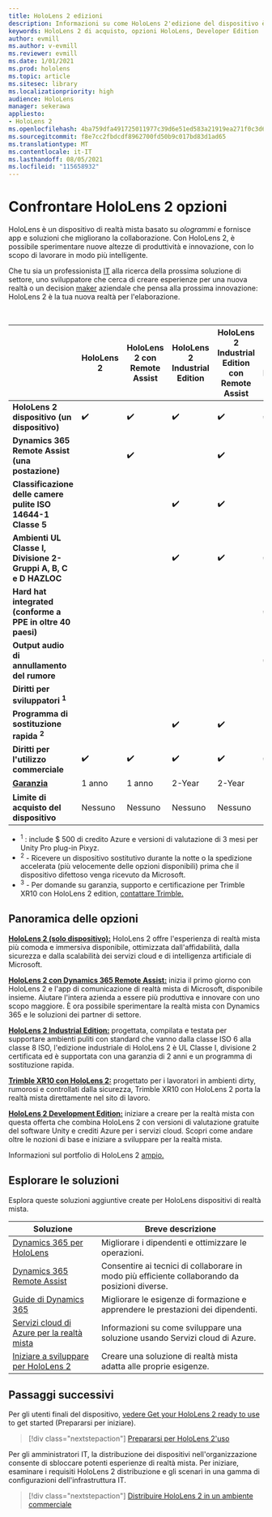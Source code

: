 ```yaml
---
title: HoloLens 2 edizioni
description: Informazioni su come HoloLens 2'edizione del dispositivo è la stessa o diversa e come procedere dopo aver selezionato una delle proprie.
keywords: HoloLens 2 di acquisto, opzioni HoloLens, Developer Edition
author: evmill
ms.author: v-evmill
ms.reviewer: evmill
ms.date: 1/01/2021
ms.prod: hololens
ms.topic: article
ms.sitesec: library
ms.localizationpriority: high
audience: HoloLens
manager: sekerawa
appliesto:
- HoloLens 2
ms.openlocfilehash: 4ba759dfa491725011977c39d6e51ed583a21919ea271f0c3d6482c0847938fb
ms.sourcegitcommit: f8e7cc2fbdcdf8962700fd50b9c017bd83d1ad65
ms.translationtype: MT
ms.contentlocale: it-IT
ms.lasthandoff: 08/05/2021
ms.locfileid: "115658932"
---
```

# <a name="compare-hololens-2-options"></a>Confrontare HoloLens 2 opzioni

HoloLens è un dispositivo di realtà mista basato su *ologrammi* e fornisce app e soluzioni che migliorano la collaborazione. Con HoloLens 2, è possibile sperimentare nuove altezze di produttività e innovazione, con lo scopo di lavorare in modo più intelligente.

Che tu sia un professionista [IT](https://www.microsoft.com/hololens/apps) alla [](https://www.microsoft.com/hololens/developers) ricerca della prossima soluzione di settore, uno sviluppatore che cerca di creare esperienze per una nuova realtà o un decision [maker](https://www.microsoft.com/hololens/apps) aziendale che pensa alla prossima innovazione: HoloLens 2 è la tua nuova realtà per l'elaborazione.

<br>

|                                                      | HoloLens 2 | HoloLens 2 con Remote Assist | HoloLens 2 Industrial Edition | HoloLens 2 Industrial Edition con Remote Assist | Trimble XR10 with HoloLens 2 | HoloLens 2 Development Edition |
|------------------------------------------------------|------------|-------------------------------|-------------------------------|--------------------------------------------------|------------------------------|--------------------------------|
| **HoloLens 2 dispositivo (un dispositivo)**                       |      ✔️     |               ✔️               |               ✔️               |                         ✔️                        |               ✔️              |                ✔️               |
| **Dynamics 365 Remote Assist (una postazione)**                |            |               ✔️               |                               |                         ✔️                        |                              |                                |
| **Classificazione delle camere pulite ISO 14644-1 Classe 5**           |            |                               |               ✔️               |                         ✔️                        |                              |                                |
| **Ambienti UL Classe I, Divisione 2-Gruppi A, B, C e D HAZLOC**                     |            |                               |               ✔️               |                         ✔️                        |               ✔️              |                                |
| **Hard hat integrated (conforme a PPE in oltre 40 paesi)** |            |                               |                               |                                                  |               ✔️              |                                |
| **Output audio di annullamento del rumore**                        |            |                               |                               |                                                  |               ✔️              |                                |
| **Diritti per sviluppatori <sup>1</sup>**                             |            |                               |                               |                                                  |                              |                ✔️               |
| **Programma di sostituzione rapida <sup>2</sup>**                          |            |                               |               ✔️               |                         ✔️                        |                              |                                |
| **Diritti per l'utilizzo commerciale**                                |      ✔️     |               ✔️               |               ✔️               |                         ✔️                        |               ✔️              |                                |
| [**Garanzia**](hololens2-hardware.md#warranty-information)                                             |   1 anno   |             1 anno            |             2-Year            |                      2-Year                      |            1 anno <sup>3</sup>            |             1 anno             |
| **Limite di acquisto del dispositivo**                                |    Nessuno    |              Nessuno             |              Nessuno             |                       Nessuno                       |             Nessuno             |       Uno per transazione      |

- <sup>1</sup> : include $ 500 di credito Azure e versioni di valutazione di 3 mesi per Unity Pro plug-in Pixyz.
- <sup>2</sup> - Ricevere un dispositivo sostitutivo durante la notte o la spedizione accelerata (più velocemente delle opzioni disponibili) prima che il dispositivo difettoso venga ricevuto da Microsoft.
- <sup>3</sup> - Per domande su garanzia, supporto e certificazione per Trimble XR10 con HoloLens 2 edition, [contattare Trimble.](https://fieldtech.trimble.com/en/contact-support)


## <a name="options-overview"></a>Panoramica delle opzioni

**[HoloLens 2 (solo dispositivo):](hololens2-options-device-only.md)** HoloLens 2 offre l'esperienza di realtà mista più comoda e immersiva disponibile, ottimizzata dall'affidabilità, dalla sicurezza e dalla scalabilità dei servizi cloud e di intelligenza artificiale di Microsoft.

**[HoloLens 2 con Dynamics 365 Remote Assist:](hololens2-options-remote-assist.md)** inizia il primo giorno con HoloLens 2 e l'app di comunicazione di realtà mista di Microsoft, disponibile insieme. Aiutare l'intera azienda a essere più produttiva e innovare con uno scopo maggiore. È ora possibile sperimentare la realtà mista con Dynamics 365 e le soluzioni dei partner di settore.

**[HoloLens 2 Industrial Edition:](hololens2-options-industrial-edition.md)** progettata, compilata e testata per supportare ambienti puliti con standard che vanno dalla classe ISO 6 alla classe 8 ISO, l'edizione industriale di HoloLens 2 è UL Classe I, divisione 2 certificata ed è supportata con una garanzia di 2 anni e un programma di sostituzione rapida.

**[Trimble XR10 con HoloLens 2:](hololens2-options-trimble-xr10-edition.md)** progettato per i lavoratori in ambienti dirty, rumorosi e controllati dalla sicurezza, Trimble XR10 con HoloLens 2 porta la realtà mista direttamente nel sito di lavoro.

**[HoloLens 2 Development Edition:](hololens2-options-dev-edition.md)** iniziare a creare per la realtà mista con questa offerta che combina HoloLens 2 con versioni di valutazione gratuite del software Unity e crediti Azure per i servizi cloud. Scopri come andare oltre le nozioni di base e iniziare a sviluppare per la realtà mista.

Informazioni sul portfolio di HoloLens 2 [ampio.](https://www.microsoft.com/hololens/buy)

## <a name="explore-solutions"></a>Esplorare le soluzioni

Esplora queste soluzioni aggiuntive create per HoloLens dispositivi di realtà mista.

| Soluzione | Breve descrizione                                                                                |
|----------|---------------------------------------------------------------------------------------------------|
| [Dynamics 365 per HoloLens](https://www.microsoft.com//hololens/apps)          | Migliorare i dipendenti e ottimizzare le operazioni.                                                        |
| [Dynamics 365 Remote Assist](https://dynamics.microsoft.com/mixed-reality/remote-assist/)          | Consentire ai tecnici di collaborare in modo più efficiente collaborando da posizioni diverse. |
|   [Guide di Dynamics 365](https://dynamics.microsoft.com/mixed-reality/guides/)        | Migliorare le esigenze di formazione e apprendere le prestazioni dei dipendenti.                          |
|  [Servizi cloud di Azure per la realtà mista](/windows/mixed-reality/develop/mixed-reality-cloud-services#:~:text=Mixed%20Reality%20services%20Mixed%20Reality%20cloud%20services%20like,all%20in%20the%20context%20of%20your%20users%E2%80%99%20environments)         | Informazioni su come sviluppare una soluzione usando Servizi cloud di Azure.                                       |
|  [Iniziare a sviluppare per HoloLens 2](/windows/mixed-reality/develop/development?tabs=unity)         | Creare una soluzione di realtà mista adatta alle proprie esigenze.                                                 |

## <a name="next-steps"></a>Passaggi successivi

Per gli utenti finali del dispositivo, [vedere Get your HoloLens 2 ready to use](hololens2-setup.md) to get started (Prepararsi per iniziare).

> [!div class="nextstepaction"]
> [Prepararsi per HoloLens 2'uso](hololens2-setup.md)

Per gli amministratori IT, la distribuzione dei dispositivi nell'organizzazione consente di sbloccare potenti esperienze di realtà mista. Per iniziare, esaminare i requisiti HoloLens 2 distribuzione e gli scenari in una gamma di configurazioni dell'infrastruttura IT.

> [!div class="nextstepaction"]
> [Distribuire HoloLens 2 in un ambiente commerciale](hololens-requirements.md)
